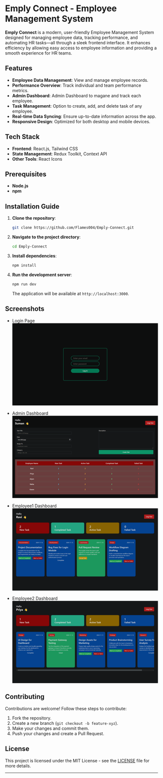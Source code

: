 # Emply Connect - Employee Management System

**Emply Connect** is a modern, user-friendly Employee Management System designed for managing employee data, tracking performance, and automating HR tasks—all through a sleek frontend interface. It enhances efficiency by allowing easy access to employee information and providing a smooth experience for HR teams.

## Features
- **Employee Data Management**: View and manage employee records.
- **Performance Overview**: Track individual and team performance metrics.
- **Admin Dashboard**: Admin Dashboard to magane and track each employee.
- **Task Management**: Option to create, add, and delete task of any employee.
- **Real-time Data Syncing**: Ensure up-to-date information across the app.
- **Responsive Design**: Optimized for both desktop and mobile devices.

## Tech Stack
- **Frontend**: React.js, Tailwind CSS
- **State Management**: Redux Toolkit, Context API
- **Other Tools**: React Icons

## Prerequisites
- **Node.js**
- **npm**

## Installation Guide

1. **Clone the repository**:
   ```bash
   git clone https://github.com/Flames004/Emply-Connect.git
   ```

2. **Navigate to the project directory**:
   ```bash
   cd Emply-Connect
   ```

3. **Install dependencies**:
   ```bash
   npm install
   ```

4. **Run the development server**:
   ```bash
   npm run dev
   ```

   The application will be available at `http://localhost:3000`.

## Screenshots
- Login Page
![Login Page](./src/assets/screenshots/Screenshot%20(831).png)

- Admin Dashboard
![Admin Dashborad](./src/assets/screenshots/Screenshot%20(832).png)

- Employee1 Dashboard
![Employee Dashboard](./src/assets/screenshots/Screenshot%20(833).png)

- Employee2 Dashboard
![Employee Dashboard](./src/assets/screenshots/Screenshot%20(834).png)


## Contributing
Contributions are welcome! Follow these steps to contribute:
1. Fork the repository.
2. Create a new branch (`git checkout -b feature-xyz`).
3. Make your changes and commit them.
4. Push your changes and create a Pull Request.

## License
This project is licensed under the MIT License - see the [LICENSE](./LICENSE) file for more details.

---